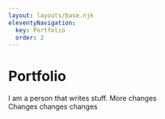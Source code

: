 ```yaml
---
layout: layouts/base.njk
eleventyNavigation:
  key: Portfolio
  order: 2
---
```

# Portfolio

I am a person that writes stuff.
More changes  
Changes changes changes

